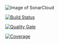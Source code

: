 ![Image of SonarCloud](https://sonarcloud.io/images/project_badges/sonarcloud-white.svg)

[![Build Status](https://travis-ci.org/kivancsahici/closest-stores.svg?branch=master)](https://travis-ci.org/kivancsahici/closest-stores)

[![Quality Gate](https://sonarcloud.io/api/project_badges/measure?project=closest-stores-key&metric=alert_status)](https://sonarcloud.io/dashboard/index/closest-stores-key)

[![Coverage](https://sonarcloud.io/api/project_badges/measure?key=closest-stores-key&metric=coverage&project=closest-stores-key)](https://sonarcloud.io/component_measures?id=closest-stores-key&metric=coverage)